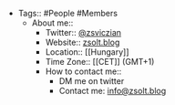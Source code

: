 - Tags:: #People #Members
    - About me::
        - Twitter:: [@zsviczian](https://twitter.com/zsviczian)
        - Website:: [zsolt.blog](https://www.zsolt.blog)
        - Location:: [[Hungary]]
        - Time Zone:: [[CET]] (GMT+1)
        - How to contact me::
            - DM me on twitter
            - Contact me: info@zsolt.blog
